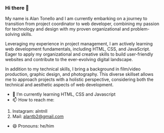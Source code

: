 ### Hi there 👋

My name is Alan Tonello and I am currently embarking on a journey to transition from project coordinator to web developer, combining my passion for technology and design with my proven organizational and problem-solving skills.

Leveraging my experience in project management, I am actively learning web development fundamentals, including HTML, CSS, and JavaScript. Eager to apply my organizational and creative skills to build user-friendly websites and contribute to the ever-evolving digital landscape.

In addition to my technical skills, I bring a background in film/video production, graphic design, and photography. This diverse skillset allows me to approach projects with a holistic perspective, considering both the technical and aesthetic aspects of web development.

- 🌱 I’m currently learning HTML, CSS and Javascript
- 📫 How to reach me: 
1. Instagram: alntnll
2. Mail: alantb2@gmail.com
- 😄 Pronouns: he/him

<!--
**tonelloalan/tonelloalan** is a ✨ _special_ ✨ repository because its `README.md` (this file) appears on your GitHub profile.


- 🌱 I’m currently learning HTML, CSS and Javascript
- 📫 How to reach me: 
1. Instagram: alntnll
2. Mail: alanbt2@gmail.com
- 😄 Pronouns: he/him

-->
